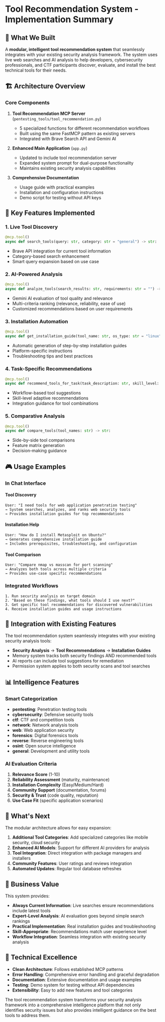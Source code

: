 # Tool Recommendation System - Implementation Summary

## 🎯 What We Built

A **modular, intelligent tool recommendation system** that seamlessly integrates with your existing security analysis framework. The system uses live web searches and AI analysis to help developers, cybersecurity professionals, and CTF participants discover, evaluate, and install the best technical tools for their needs.

## 🏗️ Architecture Overview

### Core Components

1. **Tool Recommendation MCP Server** (`pentesting_tools/tool_recommendation.py`)
   - 5 specialized functions for different recommendation workflows
   - Built using the same FastMCP pattern as existing servers
   - Integrated with Brave Search API and Gemini AI

2. **Enhanced Main Application** (`app.py`)
   - Updated to include tool recommendation server
   - Expanded system prompt for dual-purpose functionality
   - Maintains existing security analysis capabilities

3. **Comprehensive Documentation**
   - Usage guide with practical examples
   - Installation and configuration instructions
   - Demo script for testing without API keys

## 🔧 Key Features Implemented

### 1. Live Tool Discovery
```python
@mcp.tool()
async def search_tools(query: str, category: str = "general") -> str:
```
- Brave API integration for current tool information
- Category-based search enhancement
- Smart query expansion based on use case

### 2. AI-Powered Analysis
```python
@mcp.tool()
async def analyze_tools(search_results: str, requirements: str = "") -> str:
```
- Gemini AI evaluation of tool quality and relevance
- Multi-criteria ranking (relevance, reliability, ease of use)
- Customized recommendations based on user requirements

### 3. Installation Automation
```python
@mcp.tool()
async def get_installation_guide(tool_name: str, os_type: str = "linux") -> str:
```
- Automatic generation of step-by-step installation guides
- Platform-specific instructions
- Troubleshooting tips and best practices

### 4. Task-Specific Recommendations
```python
@mcp.tool()
async def recommend_tools_for_task(task_description: str, skill_level: str = "intermediate") -> str:
```
- Workflow-based tool suggestions
- Skill-level adaptive recommendations
- Integration guidance for tool combinations

### 5. Comparative Analysis
```python
@mcp.tool()
async def compare_tools(tool_names: str) -> str:
```
- Side-by-side tool comparisons
- Feature matrix generation
- Decision-making guidance

## 🎮 Usage Examples

### In Chat Interface

#### Tool Discovery
```
User: "I need tools for web application penetration testing"
→ System searches, analyzes, and ranks web security tools
→ Provides installation guides for top recommendations
```

#### Installation Help
```
User: "How do I install Metasploit on Ubuntu?"
→ Generates comprehensive installation guide
→ Includes prerequisites, troubleshooting, and configuration
```

#### Tool Comparison
```
User: "Compare nmap vs masscan for port scanning"
→ Analyzes both tools across multiple criteria
→ Provides use-case specific recommendations
```

### Integrated Workflows
```
1. Run security analysis on target domain
2. "Based on these findings, what tools should I use next?"
3. Get specific tool recommendations for discovered vulnerabilities
4. Receive installation guides and usage instructions
```

## 🔄 Integration with Existing Features

The tool recommendation system seamlessly integrates with your existing security analysis tools:

- **Security Analysis** → **Tool Recommendations** → **Installation Guides**
- Memory system tracks both security findings AND recommended tools
- AI reports can include tool suggestions for remediation
- Permission system applies to both security scans and tool searches

## 📊 Intelligence Features

### Smart Categorization
- **pentesting**: Penetration testing tools
- **cybersecurity**: Defensive security tools  
- **ctf**: CTF and competition tools
- **network**: Network analysis tools
- **web**: Web application security
- **forensics**: Digital forensics tools
- **reverse**: Reverse engineering tools
- **osint**: Open source intelligence
- **general**: Development and utility tools

### AI Evaluation Criteria
1. **Relevance Score** (1-10)
2. **Reliability Assessment** (maturity, maintenance)
3. **Installation Complexity** (Easy/Medium/Hard)
4. **Community Support** (documentation, forums)
5. **Security & Trust** (code quality, reputation)
6. **Use Case Fit** (specific application scenarios)

## 🚀 What's Next

The modular architecture allows for easy expansion:

1. **Additional Tool Categories**: Add specialized categories like mobile security, cloud security
2. **Enhanced AI Models**: Support for different AI providers for analysis
3. **Tool Integration**: Direct integration with package managers and installers
4. **Community Features**: User ratings and reviews integration
5. **Automated Updates**: Regular tool database refreshes

## 🎯 Business Value

This system provides:

- **Always Current Information**: Live searches ensure recommendations include latest tools
- **Expert-Level Analysis**: AI evaluation goes beyond simple search rankings
- **Practical Implementation**: Real installation guides and troubleshooting
- **Skill-Appropriate**: Recommendations match user experience level
- **Workflow Integration**: Seamless integration with existing security analysis

## 🔧 Technical Excellence

- **Clean Architecture**: Follows established MCP patterns
- **Error Handling**: Comprehensive error handling and graceful degradation
- **Documentation**: Extensive documentation and usage examples
- **Testing**: Demo system for testing without API dependencies
- **Extensibility**: Easy to add new features and tool categories

The tool recommendation system transforms your security analysis framework into a comprehensive intelligence platform that not only identifies security issues but also provides intelligent guidance on the best tools to address them.
